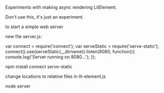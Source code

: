 Experiments with making async rendering LitElement.

Don't use this, it's just an experiment.

to start a simple web server

new file server.js:

var connect = require('connect');
var serveStatic = require('serve-static');
connect().use(serveStatic(__dirname)).listen(8080, function(){
    console.log('Server running on 8080...');
});


npm install connect serve-static

change locations to relative files in lit-element.js


node server
